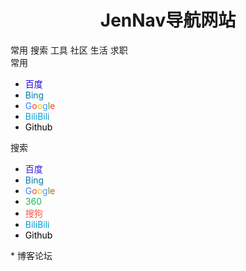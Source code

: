 <h1 align="center">JenNav导航网站</h1>
<!-- 搜索 -->
      <div id="search" class="s-search">
        <div id="search-list" class="hide-type-list">
          <div class="s-type">
            <span></span>
            <div class="s-type-list animated fadeInUp">
              <label for="type-baidu">常用</label>
              <label for="type-search">搜索</label>
              <label for="type-br">工具</label>
              <label for="type-zhihu">社区</label>
              <label for="type-taobao1">生活</label>
              <label for="type-zhaopin">求职</label>
            </div>
          </div>
          <div class="search-group group-a">
            <span class="type-text">常用</span>
            <ul class="search-type">
              <li><input checked hidden type="radio" name="type" id="type-baidu" value="https://www.baidu.com/s?wd="
                  data-placeholder="百度一下，你就知道"><label for="type-baidu"><span style="color:#2100E0"
                    class="dark-text">百度</span></label>
              </li>
              <li><input hidden type="radio" name="type" id="type-bing1" value="https://cn.bing.com/search?q="
                  data-placeholder="微软 Bing 搜索"><label for="type-bing1"><span style="color:#007daa">Bing</span></label>
              </li>
              <li><input hidden type="radio" name="type" id="type-google" value="https://www.google.com/search?q="
                  data-placeholder="谷歌搜索"><label for="type-google"><span style="color:#3B83FA">G</span><span
                    style="color:#F3442C">o</span><span style="color:#FFC300">o</span><span
                    style="color:#4696F8">g</span><span style="color:#2CAB4E">l</span><span
                    style="color:#F54231">e</span></label></li>
              <li><input hidden type="radio" name="type" id="type-bili1"
                  value="https://search.bilibili.com/all?keyword=" data-placeholder="哔哩哔哩搜索"><label
                  for="type-bili1"><span style="color:#00a1d6">BiliBili</span></label></li>
              <li><input hidden type="radio" name="type" id="type-git1"
                  value="https://github.com/search?utf8=%E2%9C%93&q=" data-placeholder="搜索 Github 仓库"><label
                  for="type-git1"><span style="color:#000000" class="dark-text">Github</span></label></li>
            </ul>
          </div>
          <div class="search-group group-b">
            <span class="type-text">搜索</span>
            <ul class="search-type">
              <li><input hidden type="radio" name="type" id="type-search" value="https://www.baidu.com/s?wd="
                  data-placeholder="百度一下，你就知道"><label for="type-search"><span style="color:#2319dc"
                    class="dark-text">百度</span></label>
              </li>
              <li><input hidden type="radio" name="type" id="type-bing" value="https://cn.bing.com/search?q="
                  data-placeholder="微软 Bing 搜索"><label for="type-bing"><span style="color:#007daa">Bing</span></label>
              </li>
              <li><input hidden type="radio" name="type" id="type-google1" value="https://www.google.com/search?q="
                  data-placeholder="谷歌搜索"><label for="type-google1"><span style="color:#3B83FA">G</span><span
                    style="color:#F3442C">o</span><span style="color:#FFC300">o</span><span
                    style="color:#4696F8">g</span><span style="color:#2CAB4E">l</span><span
                    style="color:#F54231">e</span></label></li>
              <li><input hidden type="radio" name="type" id="type-360" value="https://www.so.com/s?q="
                  data-placeholder="360好搜"><label for="type-360"><span style="color:#19b955">360</span></label></li>
              <li><input hidden type="radio" name="type" id="type-sogo" value="https://www.sogou.com/web?query="
                  data-placeholder="搜狗搜索"><label for="type-sogo"><span style="color:#ff5943">搜狗</span></label></li>
              <li><input hidden type="radio" name="type" id="type-bili" value="https://search.bilibili.com/all?keyword="
                  data-placeholder="哔哩哔哩搜索"><label for="type-bili"><span style="color:#00a1d6">BiliBili</span></label>
              </li>
              <li><input hidden type="radio" name="type" id="type-git"
                  value="https://github.com/search?utf8=%E2%9C%93&q=" data-placeholder="搜索 Github 仓库"><label
                  for="type-git"><span style="color:#000000" class="dark-text">Github</span></label></li>
            </ul>
          </div>
* 博客论坛
